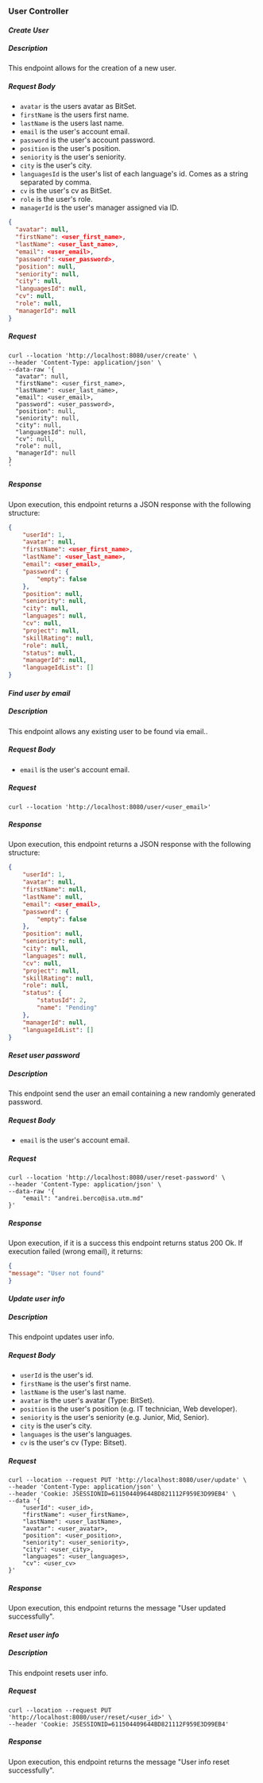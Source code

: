 ### **User Controller**
#### _Create User_
##### Description
This endpoint allows for the creation of a new user.
##### Request Body
* `avatar` is the users avatar as BitSet.
* `firstName` is the users first name.
* `lastName` is the users last name.
* `email` is the user's account email.
* `password` is the user's account password.
* `position` is the user's position.
* `seniority` is the user's seniority.
* `city` is the user's city.
* `languagesId` is the user's list of each language's id. Comes as a string separated by comma.
* `cv` is the user's cv as BitSet.
* `role` is the user's role.
* `managerId` is the user's manager assigned via ID.
``` JSON
{
  "avatar": null,
  "firstName": <user_first_name>,
  "lastName": <user_last_name>,
  "email": <user_email>,
  "password": <user_password>,
  "position": null,
  "seniority": null,
  "city": null,
  "languagesId": null,
  "cv": null,
  "role": null,
  "managerId": null
}
```
##### Request
``` Curl
curl --location 'http://localhost:8080/user/create' \
--header 'Content-Type: application/json' \
--data-raw '{
  "avatar": null,
  "firstName": <user_first_name>,
  "lastName": <user_last_name>,
  "email": <user_email>,
  "password": <user_password>,
  "position": null,
  "seniority": null,
  "city": null,
  "languagesId": null,
  "cv": null,
  "role": null,
  "managerId": null
}
'
```
##### Response
Upon execution, this endpoint returns a JSON response with the following structure:
``` JSON
{
    "userId": 1,
    "avatar": null,
    "firstName": <user_first_name>,
    "lastName": <user_last_name>,
    "email": <user_email>,
    "password": {
        "empty": false
    },
    "position": null,
    "seniority": null,
    "city": null,
    "languages": null,
    "cv": null,
    "project": null,
    "skillRating": null,
    "role": null,
    "status": null,
    "managerId": null,
    "languageIdList": []
}
```

#### _Find user by email_
##### Description
This endpoint allows any existing user to be found via email..
##### Request Body
* `email` is the user's account email.
##### Request
``` Curl
curl --location 'http://localhost:8080/user/<user_email>'
```
##### Response
Upon execution, this endpoint returns a JSON response with the following structure:
``` JSON
{
    "userId": 1,
    "avatar": null,
    "firstName": null,
    "lastName": null,
    "email": <user_email>,
    "password": {
        "empty": false
    },
    "position": null,
    "seniority": null,
    "city": null,
    "languages": null,
    "cv": null,
    "project": null,
    "skillRating": null,
    "role": null,
    "status": {
        "statusId": 2,
        "name": "Pending"
    },
    "managerId": null,
    "languageIdList": []
}
```

#### _Reset user password_
##### Description
This endpoint send the user an email containing a new randomly generated password.
##### Request Body
* `email` is the user's account email.
##### Request
``` Curl
curl --location 'http://localhost:8080/user/reset-password' \
--header 'Content-Type: application/json' \
--data-raw '{
    "email": "andrei.berco@isa.utm.md"
}'
```
##### Response
Upon execution, if it is a success this endpoint returns status 200 Ok.
If execution failed (wrong email), it returns:
```JSON
{
"message": "User not found"
}
```

#### _Update user info_
##### Description
This endpoint updates user info.
##### Request Body
* `userId` is the user's id.
* `firstName` is the user's first name.
* `lastName` is the user's last name.
* `avatar` is the user's avatar (Type: BitSet).
* `position` is the user's position (e.g. IT technician, Web developer).
* `seniority` is the user's seniority (e.g. Junior, Mid, Senior).
* `city` is the user's city.
* `languages` is the user's languages.
* `cv` is the user's cv (Type: Bitset).
##### Request
```Curl
curl --location --request PUT 'http://localhost:8080/user/update' \
--header 'Content-Type: application/json' \
--header 'Cookie: JSESSIONID=611504409644BD821112F959E3D99EB4' \
--data '{
    "userId": <user_id>,
    "firstName": <user_firstName>,
    "lastName": <user_lastName>,
    "avatar": <user_avatar>,
    "position": <user_position>,
    "seniority": <user_seniority>,
    "city": <user_city>,
    "languages": <user_languages>,
    "cv": <user_cv>
}'
```
##### Response
Upon execution, this endpoint returns the message "User updated successfully".

#### _Reset user info_
##### Description
This endpoint resets user info.
##### Request
```Curl
curl --location --request PUT 'http://localhost:8080/user/reset/<user_id>' \
--header 'Cookie: JSESSIONID=611504409644BD821112F959E3D99EB4'
```
##### Response
Upon execution, this endpoint returns the message "User info reset successfully".
